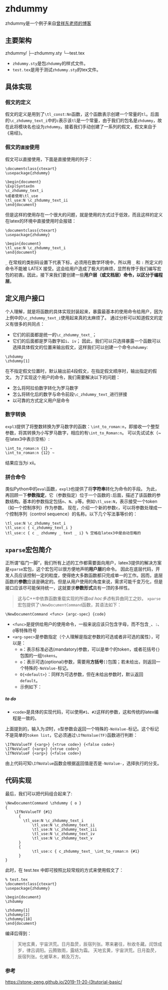 # zhdummy
zhdummy是一个例子来自[曾祥东老师的博客](https://stone-zeng.github.io/2019-11-20-l3tutorial-basic/)
## 主要架构
zhdummy/
 ├─zhdummy.sty
 └─test.tex

- `zhdummy.sty`是包`zhdummy`的样式文件。
- `test.tex`是用于测试`zhdummy.sty`的tex文件。
## 具体实现
### 假文的定义
假文的定义是用到了`\tl_const:Nn`函数，这个函数表示创建一个常量的`tl`。后面的`\c_zhdummy_text_i`中的`c`表示该`tl`是一个常量，由于我们的包名是`zhdummy`，故在此将模块名也设为`zhdummy`。接着我们手动创建了一系列的假文，假文来自于《易经》。
### 假文的`直接`使用
假文可以直接使用，下面是直接使用的列子：
```
\documentclass{ctexart}
\usepackage{zhdummy}

\begin{document}
\ExplSyntaxOn
\c_zhdummy_text_i
%或者使用\tl_use
\tl_use:N \c_zhdummy_text_ii
\end{document}
```
但是这样的使用存在一个很大的问题，就是使用的方式过于低效，而且这样的定义在latex的环境中直接使用时会报错：
```
\documentclass{ctexart}
\usepackage{zhdummy}

\begin{document}
\tl_use:N \c_zhdummy_text_i
\end{document}
```
`_` 在常规的类别码设置下代表下标，必须用在数学环境中，所以用 `_` 和 `:` 所定义的命令不能被 LATEX 接受。这会给用户造成了极大的麻烦，显然有悖于我们编写宏包的初衷。因此，接下来我们要创建一些**用户层（或文档层）**命令，以区分于**编程层**。
## 定义用户接口
个人理解，就是将函数的具体实现封装起来，暴露最基本的使用命令给用户，因为上例中的`\c_zhdummy_text_i`使用起来真的太麻烦了。
通过分析可以知道假文的定义有很多的共同点：
- 它们的前面都是统一的`\c_zhdummy_text_`；
- 它们的后面都是罗马数字如`i`、`iv`；
因此，我们可以只选择暴露一个函数可以选择具体假文的位置来输出假文，这样我们可以创建一个命令`zhdummy`:
```
\zhdummy
\zhdummy[1]
```
在不指定假文位置时，默认输出前4段假文，在指定假文顺序时，输出指定的假文。
为了实现这个用户的命令，我们需要解决以下的问题：
- 怎么将阿拉伯数字转化为罗马数字
- 怎么将转化后的数字与命令前段`\c_zhdummy_text_`进行拼接
- 以可靠的方式定义用户层命令

### 数字转换
`expl3`提供了将整数转换为罗马数字的函数：`\int_to_roman:n`，即接收一个整型参数，将其转换为小写罗马数字，相应的有`\int_to_Roman:n`。
可以先试试水（~在latex3中表示空格）:
```
\int_to_roman:n {1} ~
\int_to_roman:n {12} ~
```
结果应当为i xii。
### 拼合命令
类似Python中的`eval`函数，`expl3`也提供了将**字符串**转化为命令的手段。
为此，再回顾一下**参数指定**，它（参数指定）位于一个函数的`:`后面，描述了该函数的参数结构。基本的参数指定包括`n`、`N`、`p`等。例如`\tl_use:N`，表示接受一个token（如一个控制序列）作为参数。
现在，介绍一个新的参数`c`，可以将参数处理成一个控制序列（control sequence）的名称。以下几个写法事等价的：
```
\tl_use:N \c_zhdummy_text_i
\tl_use:c { c_zhdummy_text_i }
\tl_use:c { c _ zhdummy _ text _ i} % 空格在latex3中是自动忽略的
```
## `xparse`宏包简介
正所谓“临门一脚“，我们所有上述的工作都需要面向用户，latex3提供的解决方案是`xparse`宏包，这个宏包可以很方便地声明**用户层**的命令。
因此在底层代码，开发人员应该控制一定的粒度，使得绝大多数函数都只完成单一的工作。因而，底层函数的**参数**应该是确定的。但是从用户使用的角度来说，需求可能千变万化，但是接口应该尽可能保持统一，这就要求**参数形式**具有一顶的多样性。
> 这与C++中依靠函数重载实现的所谓*ad hoc多态*有异曲同工之妙。
`xparse`宏包提供了`\NewDocumentCommand`函数，其语法如下：
```
\NewDocumentCommand <func> {argc-spec} {code}
```
- `<func>`是提供给用户的使用命令，一般来说应该只包含字母，而不包含`_`、`:`、`@`等特殊符号
- `<arg-spec>`是参数指定（个人理解是指定参数的可选或者非可选的属性），可以是：
	- `m`：表示标准必选(*m*andatory)参数，可以是单个的token，或者花括号`{}`包围的一组`tokens`。
	- `o`：表示可选(*o*ptional)参数，需要用**方括号**`[]`包围；若未给出，则返回一个特殊的`-NoValue-`标记。
	- `O{<default>}`：同样为可选参数，但在未给出参数时，默认返回`default`。
	- 示例如下：
##### to do
- `<code>`是具体的实现代码，可以使用`#1`、`#2`这样的参数，这和传统的latex编程是一致的。

上面提到的，输入为*空*时，`o`型参数会返回一个特殊的`-NoValue-`标记。这个标记不是简单的`token list`，它必须通过`\IfNoValue(TF)`函数进行判断：
```
\IfNoValueTF {<arg>} {<true code>} {<false code>}
\IfNoValueT {<arg>} {<true code>}
\IfNoValueF {<arg>} {<false code>}
```
由上代码可知`\IfNoValue`函数会根据返回值是否是`-NoValue-`，选择执行的分支。
## 代码实现
最后，我们可以把代码组合起来了:
```
\NewDocumentCommand \zhdummy { o }
{
	\IfNoValueTF {#1}
	  {
	    \tl_use:N \c_zhdummy_text_i
            \tl_use:N \c_zhdummy_text_ii
            \tl_use:N \c_zhdummy_text_iii
            \tl_use:N \c_zhdummy_text_iv
            \tl_use:N \c_zhdummy_text_v
	  }
	  {
            \tl_use:c { c_zhdummy_text_ \int_to_roman:n {#1}
	  }
}
```
此时，在 test.tex 中即可按照比较常规的方式来使用假文了：

```
% test.tex
\documentclass{ctexart}
\usepackage{zhdummy}

\begin{document}
\zhdummy

\zhdummy[1]
\zhdummy[2]
\zhdummy[18]
\end{document}
```
编译后得到：
> 天地玄黄，宇宙洪荒。日月盈昃，辰宿列张。寒来暑往，秋收冬藏。闰馀成岁，律吕调阳。云腾致雨，露结为霜。
> 天地玄黄，宇宙洪荒。日月盈昃，辰宿列张。化被草木，赖及万方。

### 参考
https://stone-zeng.github.io/2019-11-20-l3tutorial-basic/
